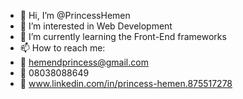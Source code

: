 - 👋 Hi, I’m @PrincessHemen
- 👀 I’m interested in Web Development
- 🌱 I’m currently learning the Front-End frameworks
- 📫 How to reach me: 
- 📩 hemendprincess@gmail.com
- 📲 08038088649
- 📝 www.linkedin.com/in/princess-hemen.875517278 

<!---
PrincessHemen/PrincessHemen is a ✨ special ✨ repository because its `README.md` (this file) appears on your GitHub profile.
You can click the Preview link to take a look at your changes.
--->
